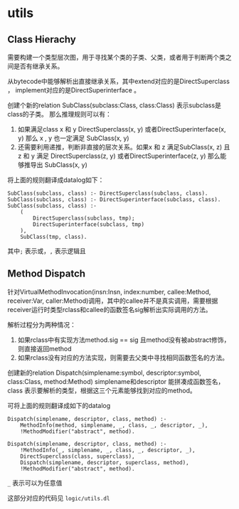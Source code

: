 # utils

## Class Hierachy

需要构建一个类型层次图，用于寻找某个类的子类、父类，或者用于判断两个类之间是否有继承关系。

从bytecode中能够解析出直接继承关系，其中extend对应的是DirectSuperclass ， implement对应的是DirectSuperinterface 。

创建个新的relation SubClass(subclass:Class, class:Class) 表示subclass是class的子类。
那么推理规则可以有：

1. 如果满足class x 和 y DirectSuperclass(x, y) 或者DirectSuperinterface(x, y) 那么 x , y 也一定满足 SubClass(x, y)
2. 还需要利用递推，判断非直接的层次关系。如果x 和 z 满足SubClass(x, z) 且 z 和 y 满足 DirectSuperclass(z, y) 或者DirectSuperinterface(z, y) 那么能够推导出 SubClass(x, y)

将上面的规则翻译成datalog如下：

```
SubClass(subclass, class) :- DirectSuperclass(subclass, class).
SubClass(subclass, class) :- DirectSuperinterface(subclass, class).
SubClass(subclass, class) :- 
    (
        DirectSuperclass(subclass, tmp);
        DirectSuperinterface(subclass, tmp)
    ),
    SubClass(tmp, class).
```
其中`;` 表示或，`,` 表示逻辑且

## Method Dispatch

针对VirtualMethodInvocation(insn:Insn, index:number, callee:Method, receiver:Var, caller:Method)调用，其中的callee并不是真实调用，需要根据receiver运行时类型rclass和callee的函数签名sig解析出实际调用的方法。

解析过程分为两种情况：

1. 如果rclass中有实现方法method.sig == sig 且method没有被abstract修饰，则直接返回method
2. 如果rclass没有对应的方法实现，则需要去父类中寻找相同函数签名的方法。

创建新的relation Dispatch(simplename:symbol, descriptor:symbol, class:Class, method:Method) simplename和descriptor 能拼凑成函数签名，class 表示要解析的类型，根据这三个元素能够找到对应的method。

可将上面的规则翻译成如下的datalog

```
Dispatch(simplename, descriptor, class, method) :-
    MethodInfo(method, simplename, _, class, _, descriptor, _),
    !MethodModifier("abstract", method).

Dispatch(simplename, descriptor, class, method) :-
    !MethodInfo(_, simplename, _, class, _, descriptor, _),
    DirectSuperclass(class, superclass),
    Dispatch(simplename, descriptor, superclass, method),
    !MethodModifier("abstract", method).
```
`_` 表示可以为任意值

这部分对应的代码见 `logic/utils.dl`